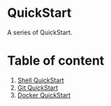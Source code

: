 # QuickStart
A series of QuickStart.

# Table of content

1. [Shell QuickStart](/shell/README.md)
2. [Git QuickStart](/git/README.md)
3. [Docker QuickStart](/docker/README.md)


